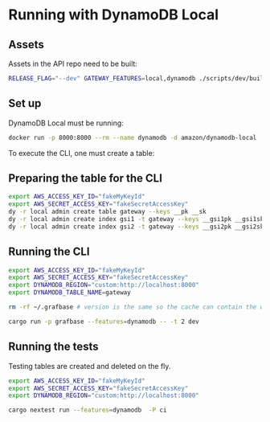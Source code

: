 # Running with DynamoDB Local

## Assets

Assets in the API repo need to be built:

```sh
RELEASE_FLAG="--dev" GATEWAY_FEATURES=local,dynamodb ./scripts/dev/build-cli-assets.sh
```

## Set up

DynamoDB Local must be running:

```sh
docker run -p 8000:8000 --rm --name dynamodb -d amazon/dynamodb-local
```

To execute the CLI, one must create a table:

## Preparing the table for the CLI

```sh
export AWS_ACCESS_KEY_ID="fakeMyKeyId"
export AWS_SECRET_ACCESS_KEY="fakeSecretAccessKey"
dy -r local admin create table gateway --keys __pk __sk
dy -r local admin create index gsi1 -t gateway --keys __gsi1pk __gsi1sk
dy -r local admin create index gsi2 -t gateway --keys __gsi2pk __gsi2sk
```

## Running the CLI

```sh
export AWS_ACCESS_KEY_ID="fakeMyKeyId"
export AWS_SECRET_ACCESS_KEY="fakeSecretAccessKey"
export DYNAMODB_REGION="custom:http://localhost:8000"
export DYNAMODB_TABLE_NAME=gateway

rm -rf ~/.grafbase # version is the same so the cache can contain the wrong wasm variant

cargo run -p grafbase --features=dynamodb -- -t 2 dev
```

## Running the tests

Testing tables are created and deleted on the fly.

```sh
export AWS_ACCESS_KEY_ID="fakeMyKeyId"
export AWS_SECRET_ACCESS_KEY="fakeSecretAccessKey"
export DYNAMODB_REGION="custom:http://localhost:8000"

cargo nextest run --features=dynamodb  -P ci
```
